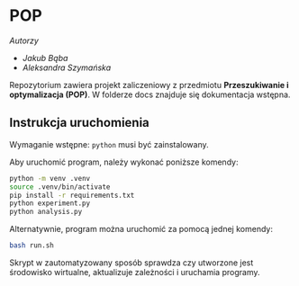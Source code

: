 # POP

*Autorzy*
- *Jakub Bąba*
- *Aleksandra Szymańska*

Repozytorium zawiera projekt zaliczeniowy z przedmiotu **Przeszukiwanie i optymalizacja (POP)**. W folderze docs znajduje się dokumentacja wstępna.

## Instrukcja uruchomienia
Wymaganie wstępne: `python` musi być zainstalowany.

Aby uruchomić program, należy wykonać poniższe komendy:
```bash
python -m venv .venv
source .venv/bin/activate
pip install -r requirements.txt
python experiment.py
python analysis.py
```

Alternatywnie, program można uruchomić za pomocą jednej komendy:
```bash
bash run.sh
```
Skrypt w zautomatyzowany sposób sprawdza czy utworzone jest środowisko wirtualne, aktualizuje zależności i uruchamia programy.
